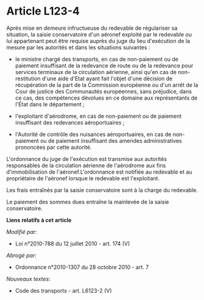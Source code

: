 # Article L123-4

Après mise en demeure infructueuse du redevable de régulariser sa situation, la saisie conservatoire d'un aéronef exploité
par le redevable ou lui appartenant peut être requise auprès du juge du lieu d'exécution de la mesure par les autorités et
dans les situations suivantes :

- le ministre chargé des transports, en cas de non-paiement ou de paiement insuffisant de la redevance de route ou de la
redevance pour services terminaux de la circulation aérienne, ainsi qu'en cas de non-restitution d'une aide d'Etat ayant fait
l'objet d'une décision de récupération de la part de la Commission européenne ou d'un arrêt de la Cour de justice des
Communautés européennes, sans préjudice, dans ce cas, des compétences dévolues en ce domaine aux représentants de l'État dans
le département ;

- l'exploitant d'aérodrome, en cas de non-paiement ou de paiement insuffisant des redevances aéroportuaires ;

- l'Autorité de contrôle des nuisances aéroportuaires, en cas de non-paiement ou de paiement insuffisant des amendes
administratives prononcées par cette autorité.

L'ordonnance du juge de l'exécution est transmise aux autorités responsables de la circulation aérienne de l'aérodrome aux
fins d'immobilisation de l'aéronef.L'ordonnance est notifiée au redevable et au propriétaire de l'aéronef lorsque le
redevable est l'exploitant. 

Les frais entraînés par la saisie conservatoire sont à la charge du redevable. 

Le paiement des sommes dues entraîne la mainlevée de la saisie conservatoire.

**Liens relatifs à cet article**

_Modifié par_:

  - Loi n°2010-788 du 12 juillet 2010 - art. 174 (V)

_Abrogé par_:

  - Ordonnance n°2010-1307 du 28 octobre 2010 - art. 7

_Nouveaux textes_:

  - Code des transports - art. L6123-2 (V)
